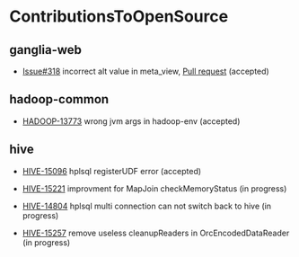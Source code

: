 # ContributionsToOpenSource

## ganglia-web

- [Issue#318](https://github.com/ganglia/ganglia-web/issues/318) incorrect alt value in meta_view, [Pull request](https://github.com/ganglia/ganglia-web/pull/319) (accepted)

## hadoop-common

- [HADOOP-13773](https://issues.apache.org/jira/browse/HADOOP-13773) wrong jvm args in hadoop-env (accepted)

## hive

- [HIVE-15096](https://issues.apache.org/jira/browse/HIVE-15096) hplsql registerUDF error (accepted)

- [HIVE-15221](https://issues.apache.org/jira/browse/HIVE-15221) improvment for MapJoin checkMemoryStatus (in progress)

- [HIVE-14804](https://issues.apache.org/jira/browse/HIVE-14804) hplsql multi connection can not switch back to hive (in progress)

- [HIVE-15257](https://issues.apache.org/jira/browse/HIVE-15257) remove useless cleanupReaders in OrcEncodedDataReader (in progress)
